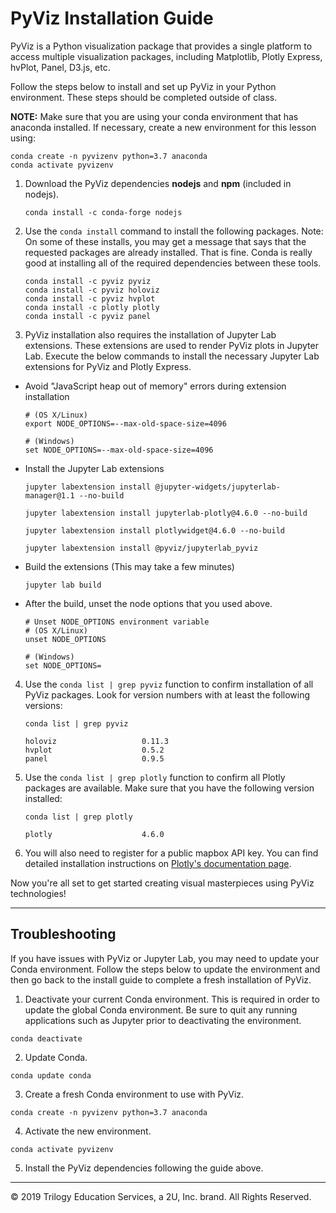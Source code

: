 # PyViz Installation Guide

PyViz is a Python visualization package that provides a single platform to access multiple visualization packages, including Matplotlib, Plotly Express, hvPlot, Panel, D3.js, etc.

Follow the steps below to install and set up PyViz in your Python environment. These steps should be completed outside of class.

**NOTE:** Make sure that you are using your conda environment that has anaconda installed. If necessary, create a new environment for this lesson using:

```shell
conda create -n pyvizenv python=3.7 anaconda
conda activate pyvizenv
```

1. Download the PyViz dependencies **nodejs** and **npm** (included in nodejs).

    ```shell
    conda install -c conda-forge nodejs
    ```

2. Use the `conda install` command to install the following packages. Note: On some of these installs, you may get a message that says that the requested packages are already installed. That is fine. Conda is really good at installing all of the required dependencies between these tools.

    ```shell
    conda install -c pyviz pyviz
    conda install -c pyviz holoviz
    conda install -c pyviz hvplot
    conda install -c plotly plotly
    conda install -c pyviz panel
    ```

3. PyViz installation also requires the installation of Jupyter Lab extensions. These extensions are used to render PyViz plots in Jupyter Lab. Execute the below commands to install the necessary Jupyter Lab extensions for PyViz and Plotly Express.

  * Avoid "JavaScript heap out of memory" errors during extension installation

    ```shell
    # (OS X/Linux)
    export NODE_OPTIONS=--max-old-space-size=4096

    # (Windows)
    set NODE_OPTIONS=--max-old-space-size=4096
    ```

  * Install the Jupyter Lab extensions

    ```shell
    jupyter labextension install @jupyter-widgets/jupyterlab-manager@1.1 --no-build

    jupyter labextension install jupyterlab-plotly@4.6.0 --no-build

    jupyter labextension install plotlywidget@4.6.0 --no-build

    jupyter labextension install @pyviz/jupyterlab_pyviz
    ```

  * Build the extensions (This may take a few minutes)

    ```shell
    jupyter lab build
    ```

  * After the build, unset the node options that you used above.

    ```shell
    # Unset NODE_OPTIONS environment variable
    # (OS X/Linux)
    unset NODE_OPTIONS

    # (Windows)
    set NODE_OPTIONS=
    ```

4. Use the `conda list | grep pyviz` function to confirm installation of all PyViz packages. Look for version numbers with at least the following versions:

    ```shell
    conda list | grep pyviz
    ```

    ```shell
    holoviz                   0.11.3
    hvplot                    0.5.2
    panel                     0.9.5
    ```

5. Use the `conda list | grep plotly` function to confirm all Plotly packages are available. Make sure that you have the following version installed:

    ```shell
    conda list | grep plotly
    ```

    ```
    plotly                    4.6.0
    ```

6. You will also need to register for a public mapbox API key. You can find detailed installation instructions on [Plotly's documentation page](https://plotly.com/python/scattermapbox/#mapbox-access-token-and-base-map-configuration).

Now you're all set to get started creating visual masterpieces using PyViz technologies!

---

## Troubleshooting

If you have issues with PyViz or Jupyter Lab, you may need to update your Conda environment. Follow the steps below to update the environment and then go back to the install guide to complete a fresh installation of PyViz.

1. Deactivate your current Conda environment. This is required in order to update the global Conda environment. Be sure to quit any running applications such as Jupyter prior to deactivating the environment.

```
conda deactivate
```

2. Update Conda.

```
conda update conda
```

3. Create a fresh Conda environment to use with PyViz.

```
conda create -n pyvizenv python=3.7 anaconda
```

4. Activate the new environment.

```
conda activate pyvizenv
```

5. Install the PyViz dependencies following the guide above.

---

© 2019 Trilogy Education Services, a 2U, Inc. brand. All Rights Reserved.
